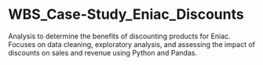 # WBS_Case-Study_Eniac_Discounts
Analysis to determine the benefits of discounting products for Eniac. Focuses on data cleaning, exploratory analysis, and assessing the impact of discounts on sales and revenue using Python and Pandas.
